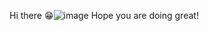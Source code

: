 Hi there 😁![image](https://github.com/woodenclock/Bio/assets/69474977/e9822fef-daf1-4b3e-8f97-dbea59d0da97)  Hope you are doing great!
